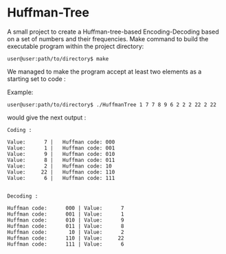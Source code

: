# Huffman-Tree
A small project to create a Huffman-tree-based Encoding-Decoding based on a set of numbers and their frequencies.
Make command to build the executable program within the project directory:

```
user@user:path/to/directory$ make

```

We managed to make the program accept at least two elements as a starting set to code :

Example:

```
user@user:path/to/directory$ ./HuffmanTree 1 7 7 8 9 6 2 2 2 22 2 22
```
would give the next output :


```
Coding : 

Value:      7 |   Huffman code: 000 
Value:      1 |   Huffman code: 001 
Value:      9 |   Huffman code: 010 
Value:      8 |   Huffman code: 011 
Value:      2 |   Huffman code: 10 
Value:     22 |   Huffman code: 110 
Value:      6 |   Huffman code: 111 


Decoding : 

Huffman code:      000 | Value:      7 
Huffman code:      001 | Value:      1 
Huffman code:      010 | Value:      9 
Huffman code:      011 | Value:      8 
Huffman code:       10 | Value:      2 
Huffman code:      110 | Value:     22 
Huffman code:      111 | Value:      6 
```

